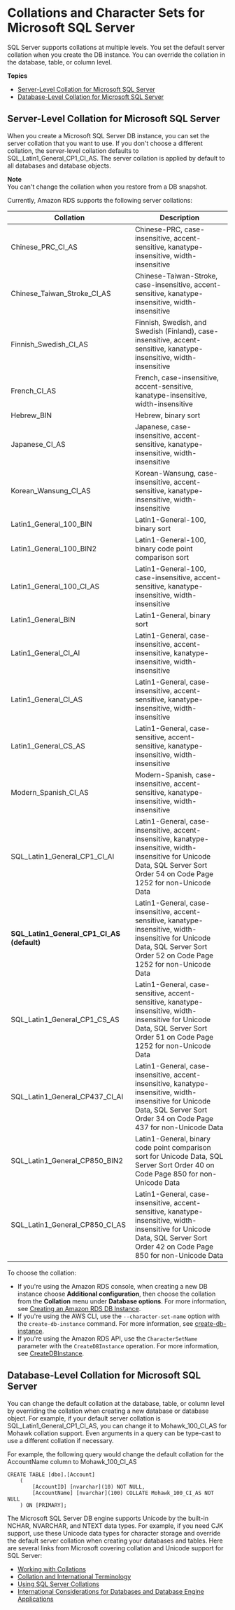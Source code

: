 # Collations and Character Sets for Microsoft SQL Server<a name="Appendix.SQLServer.CommonDBATasks.Collation"></a>

SQL Server supports collations at multiple levels\. You set the default server collation when you create the DB instance\. You can override the collation in the database, table, or column level\.

**Topics**
+ [Server\-Level Collation for Microsoft SQL Server](#Appendix.SQLServer.CommonDBATasks.Collation.Server)
+ [Database\-Level Collation for Microsoft SQL Server](#Appendix.SQLServer.CommonDBATasks.Collation.Database-Table-Column)

## Server\-Level Collation for Microsoft SQL Server<a name="Appendix.SQLServer.CommonDBATasks.Collation.Server"></a>

When you create a Microsoft SQL Server DB instance, you can set the server collation that you want to use\. If you don't choose a different collation, the server\-level collation defaults to SQL\_Latin1\_General\_CP1\_CI\_AS\. The server collation is applied by default to all databases and database objects\.

**Note**  
You can't change the collation when you restore from a DB snapshot\.

Currently, Amazon RDS supports the following server collations:


| Collation | Description | 
| --- | --- | 
|  Chinese\_PRC\_CI\_AS  |  Chinese\-PRC, case\-insensitive, accent\-sensitive, kanatype\-insensitive, width\-insensitive  | 
|       Chinese\_Taiwan\_Stroke\_CI\_AS  |       Chinese\-Taiwan\-Stroke, case\-insensitive, accent\-sensitive, kanatype\-insensitive, width\-insensitive  | 
|  Finnish\_Swedish\_CI\_AS  |  Finnish, Swedish, and Swedish \(Finland\), case\-insensitive, accent\-sensitive, kanatype\-insensitive, width\-insensitive  | 
|  French\_CI\_AS  |  French, case\-insensitive, accent\-sensitive, kanatype\-insensitive, width\-insensitive  | 
|  Hebrew\_BIN  |  Hebrew, binary sort  | 
|  Japanese\_CI\_AS  |  Japanese, case\-insensitive, accent\-sensitive, kanatype\-insensitive, width\-insensitive  | 
|  Korean\_Wansung\_CI\_AS  |  Korean\-Wansung, case\-insensitive, accent\-sensitive, kanatype\-insensitive, width\-insensitive  | 
|  Latin1\_General\_100\_BIN  |  Latin1\-General\-100, binary sort  | 
|  Latin1\_General\_100\_BIN2  |  Latin1\-General\-100, binary code point comparison sort  | 
|  Latin1\_General\_100\_CI\_AS  |  Latin1\-General\-100, case\-insensitive, accent\-sensitive, kanatype\-insensitive, width\-insensitive  | 
|  Latin1\_General\_BIN  |  Latin1\-General, binary sort  | 
|  Latin1\_General\_CI\_AI  |  Latin1\-General, case\-insensitive, accent\-insensitive, kanatype\-insensitive, width\-insensitive  | 
|  Latin1\_General\_CI\_AS  |  Latin1\-General, case\-insensitive, accent\-sensitive, kanatype\-insensitive, width\-insensitive  | 
|  Latin1\_General\_CS\_AS  | Latin1\-General, case\-sensitive, accent\-sensitive, kanatype\-insensitive, width\-insensitive | 
|  Modern\_Spanish\_CI\_AS  |  Modern\-Spanish, case\-insensitive, accent\-sensitive, kanatype\-insensitive, width\-insensitive  | 
|  SQL\_Latin1\_General\_CP1\_CI\_AI  |  Latin1\-General, case\-insensitive, accent\-insensitive, kanatype\-insensitive, width\-insensitive for Unicode Data, SQL Server Sort Order 54 on Code Page 1252 for non\-Unicode Data  | 
|  **SQL\_Latin1\_General\_CP1\_CI\_AS \(default\)**  | Latin1\-General, case\-insensitive, accent\-sensitive, kanatype\-insensitive, width\-insensitive for Unicode Data, SQL Server Sort Order 52 on Code Page 1252 for non\-Unicode Data | 
|  SQL\_Latin1\_General\_CP1\_CS\_AS  |  Latin1\-General, case\-sensitive, accent\-sensitive, kanatype\-insensitive, width\-insensitive for Unicode Data, SQL Server Sort Order 51 on Code Page 1252 for non\-Unicode Data  | 
|  SQL\_Latin1\_General\_CP437\_CI\_AI  | Latin1\-General, case\-insensitive, accent\-insensitive, kanatype\-insensitive, width\-insensitive for Unicode Data, SQL Server Sort Order 34 on Code Page 437 for non\-Unicode Data | 
|  SQL\_Latin1\_General\_CP850\_BIN2  |  Latin1\-General, binary code point comparison sort for Unicode Data, SQL Server Sort Order 40 on Code Page 850 for non\-Unicode Data  | 
|  SQL\_Latin1\_General\_CP850\_CI\_AS  |  Latin1\-General, case\-insensitive, accent\-sensitive, kanatype\-insensitive, width\-insensitive for Unicode Data, SQL Server Sort Order 42 on Code Page 850 for non\-Unicode Data  | 

To choose the collation:
+ If you're using the Amazon RDS console, when creating a new DB instance choose **Additional configuration**, then choose the collation from the **Collation** menu under **Database options**\. For more information, see [Creating an Amazon RDS DB Instance](USER_CreateDBInstance.md)\. 
+ If you're using the AWS CLI, use the `--character-set-name` option with the `create-db-instance` command\. For more information, see [create\-db\-instance](https://docs.aws.amazon.com/cli/latest/reference/rds/create-db-instance.html)\.
+ If you're using the Amazon RDS API, use the `CharacterSetName` parameter with the `CreateDBInstance` operation\. For more information, see [CreateDBInstance](https://docs.aws.amazon.com/AmazonRDS/latest/APIReference/API_CreateDBInstance.html)\.

## Database\-Level Collation for Microsoft SQL Server<a name="Appendix.SQLServer.CommonDBATasks.Collation.Database-Table-Column"></a>

You can change the default collation at the database, table, or column level by overriding the collation when creating a new database or database object\. For example, if your default server collation is SQL\_Latin1\_General\_CP1\_CI\_AS, you can change it to Mohawk\_100\_CI\_AS for Mohawk collation support\. Even arguments in a query can be type\-cast to use a different collation if necessary\.

For example, the following query would change the default collation for the AccountName column to Mohawk\_100\_CI\_AS

```
CREATE TABLE [dbo].[Account]
	(
	    [AccountID] [nvarchar](10) NOT NULL,
	    [AccountName] [nvarchar](100) COLLATE Mohawk_100_CI_AS NOT NULL 
	) ON [PRIMARY];
```

The Microsoft SQL Server DB engine supports Unicode by the built\-in NCHAR, NVARCHAR, and NTEXT data types\. For example, if you need CJK support, use these Unicode data types for character storage and override the default server collation when creating your databases and tables\. Here are several links from Microsoft covering collation and Unicode support for SQL Server:
+ [Working with Collations](http://msdn.microsoft.com/en-us/library/ms187582%28v=sql.105%29.aspx) 
+ [Collation and International Terminology](http://msdn.microsoft.com/en-us/library/ms143726%28v=sql.105%29) 
+ [Using SQL Server Collations](http://msdn.microsoft.com/en-us/library/ms144260%28v=sql.105%29.aspx) 
+ [International Considerations for Databases and Database Engine Applications](http://msdn.microsoft.com/en-us/library/ms190245%28v=sql.105%29.aspx)